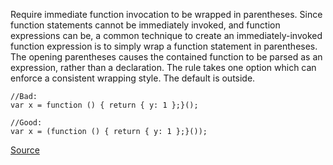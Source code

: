 Require immediate function invocation to be wrapped in parentheses. Since function statements cannot be immediately invoked, and function expressions can be, a common technique to create an immediately-invoked function expression is to simply wrap a function statement in parentheses. The opening parentheses causes the contained function to be parsed as an expression, rather than a declaration. The rule takes one option which can enforce a consistent wrapping style. The default is outside.

```
//Bad:
var x = function () { return { y: 1 };}();

//Good:
var x = (function () { return { y: 1 };}());

```

[Source](http://eslint.org/docs/rules/wrap-iife)
